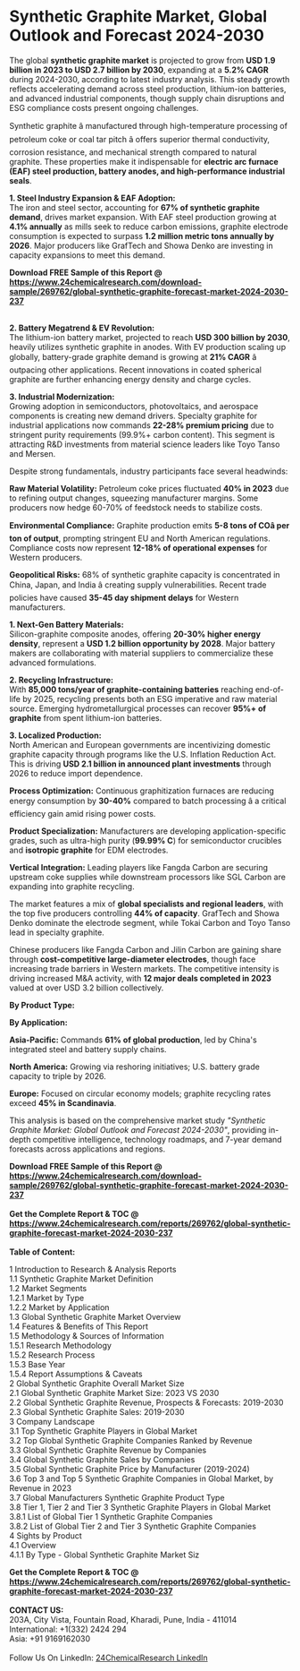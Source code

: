 <h1>Synthetic Graphite Market, Global Outlook and Forecast 2024-2030</h1><p>The global <strong>synthetic graphite market</strong> is projected to grow from <strong>USD 1.9 billion in 2023 to USD 2.7 billion by 2030</strong>, expanding at a <strong>5.2% CAGR</strong> during 2024-2030, according to latest industry analysis. This steady growth reflects accelerating demand across steel production, lithium-ion batteries, and advanced industrial components, though supply chain disruptions and ESG compliance costs present ongoing challenges.</p><p>Synthetic graphite â manufactured through high-temperature processing of petroleum coke or coal tar pitch â offers superior thermal conductivity, corrosion resistance, and mechanical strength compared to natural graphite. These properties make it indispensable for <strong>electric arc furnace (EAF) steel production, battery anodes, and high-performance industrial seals</strong>.</p><p><strong>1. Steel Industry Expansion &amp; EAF Adoption:</strong><br>
The iron and steel sector, accounting for <strong>67% of synthetic graphite demand</strong>, drives market expansion. With EAF steel production growing at <strong>4.1% annually</strong> as mills seek to reduce carbon emissions, graphite electrode consumption is expected to surpass <strong>1.2 million metric tons annually by 2026</strong>. Major producers like GrafTech and Showa Denko are investing in capacity expansions to meet this demand.</p><div><b>Download FREE Sample of this Report @ 
            <a href="https://www.24chemicalresearch.com/download-sample/269762/global-synthetic-graphite-forecast-market-2024-2030-237">
            https://www.24chemicalresearch.com/download-sample/269762/global-synthetic-graphite-forecast-market-2024-2030-237</a></b></div><br><p><strong>2. Battery Megatrend &amp; EV Revolution:</strong><br>
The lithium-ion battery market, projected to reach <strong>USD 300 billion by 2030</strong>, heavily utilizes synthetic graphite in anodes. With EV production scaling up globally, battery-grade graphite demand is growing at <strong>21% CAGR</strong> â outpacing other applications. Recent innovations in coated spherical graphite are further enhancing energy density and charge cycles.</p><p><strong>3. Industrial Modernization:</strong><br>
Growing adoption in semiconductors, photovoltaics, and aerospace components is creating new demand drivers. Specialty graphite for industrial applications now commands <strong>22-28% premium pricing</strong> due to stringent purity requirements (99.9%+ carbon content). This segment is attracting R&amp;D investments from material science leaders like Toyo Tanso and Mersen.</p><p>Despite strong fundamentals, industry participants face several headwinds:</p><p><strong>Raw Material Volatility:</strong> Petroleum coke prices fluctuated <strong>40% in 2023</strong> due to refining output changes, squeezing manufacturer margins. Some producers now hedge 60-70% of feedstock needs to stabilize costs.</p><p><strong>Environmental Compliance:</strong> Graphite production emits <strong>5-8 tons of COâ per ton of output</strong>, prompting stringent EU and North American regulations. Compliance costs now represent <strong>12-18% of operational expenses</strong> for Western producers.</p><p><strong>Geopolitical Risks:</strong> 68% of synthetic graphite capacity is concentrated in China, Japan, and India â creating supply vulnerabilities. Recent trade policies have caused <strong>35-45 day shipment delays</strong> for Western manufacturers.</p><p><strong>1. Next-Gen Battery Materials:</strong><br>
Silicon-graphite composite anodes, offering <strong>20-30% higher energy density</strong>, represent a <strong>USD 1.2 billion opportunity by 2028</strong>. Major battery makers are collaborating with material suppliers to commercialize these advanced formulations.</p><p><strong>2. Recycling Infrastructure:</strong><br>
With <strong>85,000 tons/year of graphite-containing batteries</strong> reaching end-of-life by 2025, recycling presents both an ESG imperative and raw material source. Emerging hydrometallurgical processes can recover <strong>95%+ of graphite</strong> from spent lithium-ion batteries.</p><p><strong>3. Localized Production:</strong><br>
North American and European governments are incentivizing domestic graphite capacity through programs like the U.S. Inflation Reduction Act. This is driving <strong>USD 2.1 billion in announced plant investments</strong> through 2026 to reduce import dependence.</p><p><strong>Process Optimization:</strong> Continuous graphitization furnaces are reducing energy consumption by <strong>30-40%</strong> compared to batch processing â a critical efficiency gain amid rising power costs.</p><p><strong>Product Specialization:</strong> Manufacturers are developing application-specific grades, such as ultra-high purity (<strong>99.99% C</strong>) for semiconductor crucibles and <strong>isotropic graphite</strong> for EDM electrodes.</p><p><strong>Vertical Integration:</strong> Leading players like Fangda Carbon are securing upstream coke supplies while downstream processors like SGL Carbon are expanding into graphite recycling.</p><p>The market features a mix of <strong>global specialists and regional leaders</strong>, with the top five producers controlling <strong>44% of capacity</strong>. GrafTech and Showa Denko dominate the electrode segment, while Tokai Carbon and Toyo Tanso lead in specialty graphite.</p><p>Chinese producers like Fangda Carbon and Jilin Carbon are gaining share through <strong>cost-competitive large-diameter electrodes</strong>, though face increasing trade barriers in Western markets. The competitive intensity is driving increased M&amp;A activity, with <strong>12 major deals completed in 2023</strong> valued at over USD 3.2 billion collectively.</p><p><strong>By Product Type:</strong></p><p><strong>By Application:</strong></p><p><strong>Asia-Pacific:</strong> Commands <strong>61% of global production</strong>, led by China's integrated steel and battery supply chains.</p><p><strong>North America:</strong> Growing via reshoring initiatives; U.S. battery grade capacity to triple by 2026.</p><p><strong>Europe:</strong> Focused on circular economy models; graphite recycling rates exceed <strong>45% in Scandinavia</strong>.</p><p>This analysis is based on the comprehensive market study <em>"Synthetic Graphite Market: Global Outlook and Forecast 2024-2030"</em>, providing in-depth competitive intelligence, technology roadmaps, and 7-year demand forecasts across applications and regions.</p><div><b>Download FREE Sample of this Report @ 
            <a href="https://www.24chemicalresearch.com/download-sample/269762/global-synthetic-graphite-forecast-market-2024-2030-237">
            https://www.24chemicalresearch.com/download-sample/269762/global-synthetic-graphite-forecast-market-2024-2030-237</a></b></div><br><div><b>Get the Complete Report & TOC @ 
            <a href="https://www.24chemicalresearch.com/reports/269762/global-synthetic-graphite-forecast-market-2024-2030-237">
            https://www.24chemicalresearch.com/reports/269762/global-synthetic-graphite-forecast-market-2024-2030-237</a></b></div><br>
            <b>Table of Content:</b><p>1 Introduction to Research & Analysis Reports<br />
    1.1 Synthetic Graphite Market Definition<br />
    1.2 Market Segments<br />
        1.2.1 Market by Type<br />
        1.2.2 Market by Application<br />
    1.3 Global Synthetic Graphite Market Overview<br />
    1.4 Features & Benefits of This Report<br />
    1.5 Methodology & Sources of Information<br />
        1.5.1 Research Methodology<br />
        1.5.2 Research Process<br />
        1.5.3 Base Year<br />
        1.5.4 Report Assumptions & Caveats<br />
2 Global Synthetic Graphite Overall Market Size<br />
    2.1 Global Synthetic Graphite Market Size: 2023 VS 2030<br />
    2.2 Global Synthetic Graphite Revenue, Prospects & Forecasts: 2019-2030<br />
    2.3 Global Synthetic Graphite Sales: 2019-2030<br />
3 Company Landscape<br />
    3.1 Top Synthetic Graphite Players in Global Market<br />
    3.2 Top Global Synthetic Graphite Companies Ranked by Revenue<br />
    3.3 Global Synthetic Graphite Revenue by Companies<br />
    3.4 Global Synthetic Graphite Sales by Companies<br />
    3.5 Global Synthetic Graphite Price by Manufacturer (2019-2024)<br />
    3.6 Top 3 and Top 5 Synthetic Graphite Companies in Global Market, by Revenue in 2023<br />
    3.7 Global Manufacturers Synthetic Graphite Product Type<br />
    3.8 Tier 1, Tier 2 and Tier 3 Synthetic Graphite Players in Global Market<br />
        3.8.1 List of Global Tier 1 Synthetic Graphite Companies<br />
        3.8.2 List of Global Tier 2 and Tier 3 Synthetic Graphite Companies<br />
4 Sights by Product<br />
    4.1 Overview<br />
        4.1.1 By Type - Global Synthetic Graphite Market Siz</p><div><b>Get the Complete Report & TOC @ 
            <a href="https://www.24chemicalresearch.com/reports/269762/global-synthetic-graphite-forecast-market-2024-2030-237">
            https://www.24chemicalresearch.com/reports/269762/global-synthetic-graphite-forecast-market-2024-2030-237</a></b></div><br><b>CONTACT US:</b><br>
            203A, City Vista, Fountain Road, Kharadi, Pune, India - 411014<br>
            International: +1(332) 2424 294<br>
            Asia: +91 9169162030 <br><br>
            Follow Us On LinkedIn: <a href="https://www.linkedin.com/company/24chemicalresearch/">24ChemicalResearch LinkedIn</a>